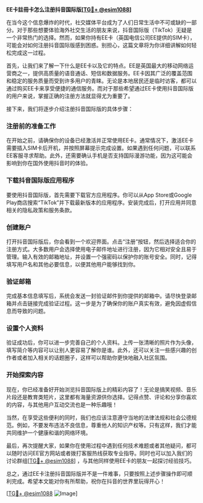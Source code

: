 **EE卡註冊卡怎么注册抖音国际版[[TG💪+ @esim1088](https://t.me/s/esim1088)]**

在当今这个信息爆炸的时代，社交媒体平台成为了人们日常生活中不可或缺的一部分。对于那些想要体验海外社交生活的朋友来说，抖音国际版（TikTok）无疑是一个非常热门的选择。然而，如果你持有EE卡（英国电信公司EE提供的SIM卡），可能会对如何注册抖音国际版感到困惑。别担心，这篇文章将为你详细讲解如何轻松完成这一过程。

首先，让我们来了解一下什么是EE卡以及它的特点。EE是英国最大的移动网络运营商之一，提供高质量的语音通话、短信和数据服务。EE卡因其广泛的覆盖范围和稳定的服务质量而受到许多用户的青睐。无论是本地居民还是临时访客，都可以通过购买EE卡来享受便捷的通信服务。而对于那些希望通过EE卡使用抖音国际版的用户来说，掌握正确的注册方法就显得尤为重要了。

接下来，我们将逐步介绍注册抖音国际版的具体步骤：

### 注册前的准备工作

在开始之前，请确保你的设备已经激活并正常使用EE卡。通常情况下，激活EE卡需要插入SIM卡后开机，并按照屏幕提示完成设置。如果遇到任何问题，可以联系EE客服寻求帮助。此外，还需要确认手机是否支持国际漫游功能，因为这可能会影响到你在国外使用抖音时的体验。

### 下载抖音国际版应用程序

要使用抖音国际版，首先需要下载官方应用程序。你可以从App Store或Google Play商店搜索“TikTok”并下载最新版本的应用程序。安装完成后，打开应用并同意相关的隐私政策和服务条款。

### 创建账户

打开抖音国际版后，你会看到一个欢迎界面。点击“注册”按钮，然后选择适合你的注册方式。大多数用户会选择使用电子邮件地址进行注册，因为它相对安全且易于管理。输入有效的邮箱地址，并设置一个强密码以保护你的账号安全。同时，记得填写用户名和其他必要信息，以便其他用户能够找到你。

### 验证邮箱

完成基本信息填写后，系统会发送一封验证邮件到你提供的邮箱中。请尽快登录邮箱并点击链接完成验证过程。这一步是为了确保你的账户真实有效，避免因虚假信息而导致的问题。

### 设置个人资料

验证成功后，你可以进一步完善自己的个人资料。上传一张清晰的照片作为头像，填写简介等内容可以让别人更容易了解你是谁。此外，还可以关注一些感兴趣的创作者或者加入相关的话题圈子，这样可以帮助你更快地融入社区氛围。

### 开始探索内容

现在，你已经准备好开始浏览抖音国际版上的精彩内容了！无论是搞笑视频、音乐片段还是教育类短片，这里都有海量资源供你选择。记得点赞、评论和分享你喜欢的内容，与其他用户互动交流也是一种乐趣哦！

当然，在享受这些便利的同时，我们也应该注意遵守当地的法律法规和社会公德规范。例如，不要发布违法不良信息，尊重他人的知识产权等。只有这样，我们才能共同维护一个健康和谐的网络环境。

最后，再次提醒大家，如果你在使用过程中遇到任何技术难题或者其他疑问，都可以随时访问EE官方网站或者拨打客服热线获取专业指导。同时也可以加入我们的讨论群组[[TG💪+ @esim1088](https://t.me/s/esim1088)] ，与其他同样使用EE卡的朋友一起探讨经验技巧。

总之，通过EE卡注册抖音国际版并不是一件难事，只要按照上述步骤操作即可顺利完成。希望本文能对你有所帮助，祝你在抖音的世界里玩得开心！

[[TG💪+ @esim1088](https://t.me/s/esim1088) ![Image](https://i.postimg.cc/4NQfJmqS/Snipaste-2025-05-13-00-14-12.png)]
